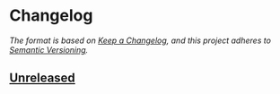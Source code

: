<!-- INSTRUCTIONS
1. Find and Replace:
  - ::github_username - GitHub username the project is under
  - ::repo_name - Name of the repo for urls
2. Update/remove the links in the "Diffs" section

DELETE THIS HEADER COMMENT
-->

# Changelog

*The format is based on [Keep a Changelog](https://keepachangelog.com/en/1.0.0/),
and this project adheres to [Semantic Versioning](https://semver.org/spec/v2.0.0.html).*

<!-- TEMPLATE (remove empty sections)

## [MAJOR.MINOR.PATCH] - YYYY-MM-DD

### Added

- New functionality

### Changed

- Changes to existing functionality

### Fixed

- Bug fixes

### Deprecated

- Soon to be removed functionality

### Removed

- Remove functionality

### Security

- Security related changes/fixes

-->

## [Unreleased]

<!-- Diffs -->
[unreleased]: https://github.com/::github_username/::repo_name/compare/v0.0.0...HEAD
[0.0.0]: https://github.com/::github_username/::repo_name/compare/v0.0.0